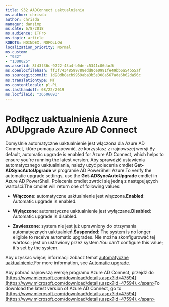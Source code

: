 ```yaml
---
title: 932 AADConnect uaktualniania
ms.author: chrisda
author: chrisda
manager: dansimp
ms.date: 6/8/2018
ms.audience: ITPro
ms.topic: article
ROBOTS: NOINDEX, NOFOLLOW
localization_priority: Normal
ms.custom:
- "932"
- "1300025"
ms.assetid: 8f43f36c-9722-43a4-b0de-c5341c06dac5
ms.openlocfilehash: ff3f74348599788edd8ce0991fe49bb6a54b55af
ms.sourcegitcommit: 1d98db8acb9959aba3b5e308a567ade6b62da56c
ms.translationtype: MT
ms.contentlocale: pl-PL
ms.lasthandoff: 08/22/2019
ms.locfileid: "36506093"
---
```

# <a name="upgrade-azure-ad-connect"></a><span data-ttu-id="27067-102">Podłącz uaktualnienia Azure AD</span><span class="sxs-lookup"><span data-stu-id="27067-102">Upgrade Azure AD Connect</span></span>

<span data-ttu-id="27067-103">Domyślnie automatyczne uaktualnienie jest włączona dla Azure AD Connect, które pomaga zapewnić, że korzystasz z najnowszej wersji.</span><span class="sxs-lookup"><span data-stu-id="27067-103">By default, automatic upgrade is enabled for Azure AD Connect, which helps to ensure you're running the latest version.</span></span> <span data-ttu-id="27067-104">Aby sprawdzić ustawienia automatycznego uaktualniania, należy użyć polecenia cmdlet **Get-ADSyncAutoUpgrade** w programie AD PowerShell Azure.</span><span class="sxs-lookup"><span data-stu-id="27067-104">To verify the automatic upgrade settings, use the **Get-ADSyncAutoUpgrade** cmdlet in Azure AD PowerShell.</span></span> <span data-ttu-id="27067-105">Polecenia cmdlet zwróci się jedną z następujących wartości:</span><span class="sxs-lookup"><span data-stu-id="27067-105">The cmdlet will return one of following values:</span></span>

- <span data-ttu-id="27067-106">**Włączone**: automatyczne uaktualnienie jest włączona.</span><span class="sxs-lookup"><span data-stu-id="27067-106">**Enabled**: Automatic upgrade is enabled.</span></span>

- <span data-ttu-id="27067-107">**Wyłączone**: automatyczne uaktualnienie jest wyłączane.</span><span class="sxs-lookup"><span data-stu-id="27067-107">**Disabled**: Automatic upgrade is disabled.</span></span>

- <span data-ttu-id="27067-108">**Zawieszone**: system nie jest już uprawniony do otrzymania automatycznych uaktualnień.</span><span class="sxs-lookup"><span data-stu-id="27067-108">**Suspended**: The system is no longer eligible to receive automatic upgrades.</span></span> <span data-ttu-id="27067-109">Nie można skonfigurować tej wartości; jest on ustawiony przez system.</span><span class="sxs-lookup"><span data-stu-id="27067-109">You can't configure this value; it's set by the system.</span></span>

<span data-ttu-id="27067-110">Aby uzyskać więcej informacji zobacz temat [automatyczne uaktualnienie](https://docs.microsoft.com/azure/active-directory/connect/active-directory-aadconnect-feature-automatic-upgrade).</span><span class="sxs-lookup"><span data-stu-id="27067-110">For more information, see [Automatic upgrade](https://docs.microsoft.com/azure/active-directory/connect/active-directory-aadconnect-feature-automatic-upgrade).</span></span>

<span data-ttu-id="27067-111">Aby pobrać najnowszą wersję programu Azure AD Connect, przejdź do [https://www.microsoft.com/download/details.aspx?id=47594](https://www.microsoft.com/download/details.aspx?id=47594).</span><span class="sxs-lookup"><span data-stu-id="27067-111">To download the latest version of Azure AD Connect, go to [https://www.microsoft.com/download/details.aspx?id=47594](https://www.microsoft.com/download/details.aspx?id=47594).</span></span>
